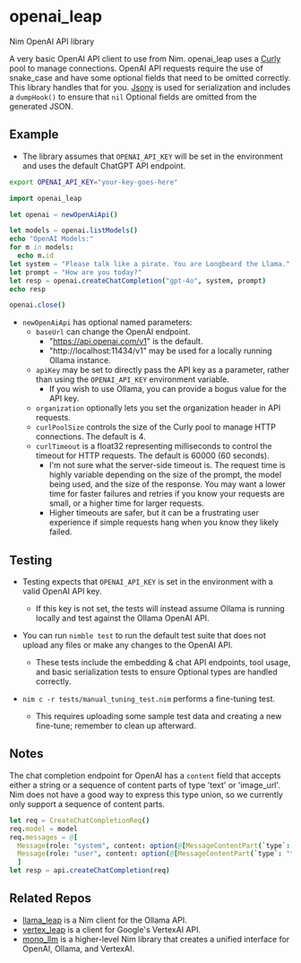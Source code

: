 # openai_leap

Nim OpenAI API library

A very basic OpenAI API client to use from Nim.
openai_leap uses a [Curly](https://github.com/guzba/curly) pool to manage connections.
OpenAI API requests require the use of snake_case and have some optional fields that need to be omitted correctly. This library handles that for you. [Jsony](https://github.com/treeform/jsony) is used for serialization and includes a `dumpHook()` to ensure that `nil` Optional fields are omitted from the generated JSON.

## Example

- The library assumes that `OPENAI_API_KEY` will be set in the environment and uses the default ChatGPT API endpoint.

```bash
export OPENAI_API_KEY="your-key-goes-here"
```

```nim
import openai_leap

let openai = newOpenAiApi()

let models = openai.listModels()
echo "OpenAI Models:"
for m in models:
  echo m.id
let system = "Please talk like a pirate. You are Longbeard the Llama."
let prompt = "How are you today?"
let resp = openai.createChatCompletion("gpt-4o", system, prompt)
echo resp

openai.close()
```

- `newOpenAiApi` has optional named parameters:
  - `baseUrl` can change the OpenAI endpoint.
    - "https://api.openai.com/v1" is the default.
    - "http://localhost:11434/v1" may be used for a locally running Ollama instance.
  - `apiKey` may be set to directly pass the API key as a parameter, rather than using the `OPENAI_API_KEY` environment variable.
    - If you wish to use Ollama, you can provide a bogus value for the API key.
  - `organization` optionally lets you set the organization header in API requests.
  - `curlPoolSize` controls the size of the Curly pool to manage HTTP connections. The default is 4.
  - `curlTimeout` is a float32 representing milliseconds to control the timeout for HTTP requests. The default is 60000 (60 seconds).
    - I'm not sure what the server-side timeout is. The request time is highly variable depending on the size of the prompt, the model being used, and the size of the response. You may want a lower time for faster failures and retries if you know your requests are small, or a higher time for larger requests.
    - Higher timeouts are safer, but it can be a frustrating user experience if simple requests hang when you know they likely failed.

## Testing

- Testing expects that `OPENAI_API_KEY` is set in the environment with a valid OpenAI API key.
  - If this key is not set, the tests will instead assume Ollama is running locally and test against the Ollama OpenAI API.

- You can run `nimble test` to run the default test suite that does not upload any files or make any changes to the OpenAI API.
  - These tests include the embedding & chat API endpoints, tool usage, and basic serialization tests to ensure Optional types are handled correctly.

- `nim c -r tests/manual_tuning_test.nim` performs a fine-tuning test.
  - This requires uploading some sample test data and creating a new fine-tune; remember to clean up afterward.

## Notes

The chat completion endpoint for OpenAI has a `content` field that accepts either a string or a sequence of content parts of type 'text' or 'image_url'. Nim does not have a good way to express this type union, so we currently only support a sequence of content parts.

```nim
let req = CreateChatCompletionReq()
req.model = model
req.messages = @[
  Message(role: "system", content: option(@[MessageContentPart(`type`: "text", text: option(systemPrompt))])),
  Message(role: "user", content: option(@[MessageContentPart(`type`: "text", text: option(input))]))
  ]
let resp = api.createChatCompletion(req)
```

## Related Repos

- [llama_leap](https://github.com/monofuel/llama_leap) is a Nim client for the Ollama API.
- [vertex_leap](https://github.com/monofuel/vertex_leap) is a client for Google's VertexAI API.
- [mono_llm](https://github.com/monofuel/mono_llm) is a higher-level Nim library that creates a unified interface for OpenAI, Ollama, and VertexAI.
